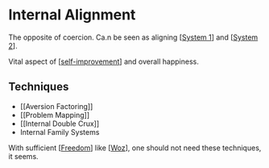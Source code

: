 # Internal Alignment

The opposite of coercion. Ca.n be seen as aligning [[System 1]] and [[System 2]].

Vital aspect of [[self-improvement]] and overall happiness.


## Techniques
- [[Aversion Factoring]] 
- [[Problem Mapping]] 
- [[Internal Double Crux]]
- Internal Family Systems

With sufficient [[Freedom]] like [[Woz]], one should not need these techniques, it seems.

[//begin]: # "Autogenerated link references for markdown compatibility"
[System 1]: system-1 "System 1"
[System 2]: system-2 "System 2"
[self-improvement]: self-improvement "Self Improvement"
[Freedom]: freedom "Freedom"
[Woz]: Woz "Woz"
[//end]: # "Autogenerated link references"